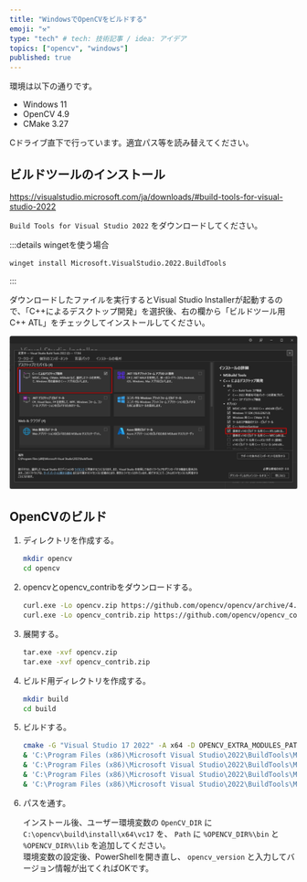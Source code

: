 ```yaml
---
title: "WindowsでOpenCVをビルドする"
emoji: "⚒️"
type: "tech" # tech: 技術記事 / idea: アイデア
topics: ["opencv", "windows"]
published: true
---
```


環境は以下の通りです。  

- Windows 11
- OpenCV 4.9
- CMake 3.27

Cドライブ直下で行っています。適宜パス等を読み替えてください。  

## ビルドツールのインストール

https://visualstudio.microsoft.com/ja/downloads/#build-tools-for-visual-studio-2022

`Build Tools for Visual Studio 2022` をダウンロードしてください。  

:::details wingetを使う場合

```sh
winget install Microsoft.VisualStudio.2022.BuildTools
```

:::

ダウンロードしたファイルを実行するとVisual Studio Installerが起動するので、「C++によるデスクトップ開発」を選択後、右の欄から「ビルドツール用C++ ATL」をチェックしてインストールしてください。  

![vs installer](/images/opencv-setup/01.png)

## OpenCVのビルド

1. ディレクトリを作成する。  

   ```sh
   mkdir opencv
   cd opencv
   ```

2. opencvとopencv_contribをダウンロードする。  

   ```sh
   curl.exe -Lo opencv.zip https://github.com/opencv/opencv/archive/4.x.zip
   curl.exe -Lo opencv_contrib.zip https://github.com/opencv/opencv_contrib/archive/4.x.zip
   ```

3. 展開する。  

   ```sh
   tar.exe -xvf opencv.zip
   tar.exe -xvf opencv_contrib.zip
   ```

4. ビルド用ディレクトリを作成する。  

   ```sh
   mkdir build
   cd build
   ```

5. ビルドする。  

   ```sh
   cmake -G "Visual Studio 17 2022" -A x64 -D OPENCV_EXTRA_MODULES_PATH=../opencv_contrib-4.x/modules -D BUILD_opencv_world=ON ../opencv-4.x
   & 'C:\Program Files (x86)\Microsoft Visual Studio\2022\BuildTools\MSBuild\Current\Bin\MSBuild.exe' .\ALL_BUILD.vcxproj /p:Configuration=Debug /p:Platform=x64
   & 'C:\Program Files (x86)\Microsoft Visual Studio\2022\BuildTools\MSBuild\Current\Bin\MSBuild.exe' .\ALL_BUILD.vcxproj /p:Configuration=Release /p:Platform=x64
   & 'C:\Program Files (x86)\Microsoft Visual Studio\2022\BuildTools\MSBuild\Current\Bin\MSBuild.exe' .\INSTALL.vcxproj /p:Configuration=Debug /p:Platform=x64
   & 'C:\Program Files (x86)\Microsoft Visual Studio\2022\BuildTools\MSBuild\Current\Bin\MSBuild.exe' .\INSTALL.vcxproj /p:Configuration=Release /p:Platform=x64
   ```

6. パスを通す。

   インストール後、ユーザー環境変数の `OpenCV_DIR` に `C:\opencv\build\install\x64\vc17` を、 `Path` に `%OPENCV_DIR%\bin` と `%OPENCV_DIR%\lib` を追加してください。  
   環境変数の設定後、PowerShellを開き直し、 `opencv_version` と入力してバージョン情報が出てくればOKです。  

